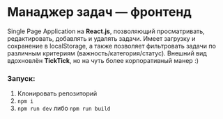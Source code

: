 # Манаджер задач — фронтенд

Single Page Application на **React.js**, позволяющий просматривать, редактировать, добавлять и удалять задачи. Имеет загрузку и сохранение в localStorage, а также позволяет фильтровать задачи по различным критериям (важность/категория/статус). Внешний вид вдохновлён **TickTick**, но на чуть более корпоративный манер :)


### Запуск:

1. Клонировать репозиторий
2. `npm i`
3. `npm run dev` либо `npm run build`
